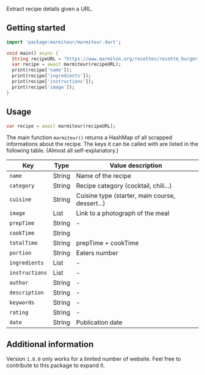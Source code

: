 <!-- 
This README describes the package. If you publish this package to pub.dev,
this README's contents appear on the landing page for your package.

For information about how to write a good package README, see the guide for
[writing package pages](https://dart.dev/guides/libraries/writing-package-pages). 

For general information about developing packages, see the Dart guide for
[creating packages](https://dart.dev/guides/libraries/create-library-packages)
and the Flutter guide for
[developing packages and plugins](https://flutter.dev/developing-packages). 
-->

Extract recipe details given a URL.

## Getting started

```dart
import 'package:marmiteur/marmiteur.dart';

void main() async {
  String recipeURL = "https://www.marmiton.org/recettes/recette_burger-d-avocat_345742.aspx";
  var recipe = await marmiteur(recipeURL);
  print(recipe['name']);
  print(recipe['ingredients']);
  print(recipe['instructions']);
  print(recipe['image']);
}
```

## Usage

```dart
var recipe = await marmiteur(recipeURL);
```

The main function `marmiteur()` returns a HashMap of all scrapped informations about the recipe. The keys it can be called with are listed in the following table. (Almost all self-explanatory.)

| Key           | Type   | Value description                                 |
|---------------|--------|---------------------------------------------------|
| `name`        | String | Name of the recipe                                |
| `category`    | String | Recipe category (cocktail, chili...)              |
| `cuisine`     | String | Cuisine type (starter, main course, dessert...)   |
| `image`       | List   | Link to a photograph of the meal                  |
| `prepTime`    | String | -                                                 |
| `cookTime`    | String |                                                   |
| `totalTime`   | String | prepTime + cookTime                               |
| `portion`     | String | Eaters number                                     |
| `ingredients` | List   | -                                                 |
| `instructions`| List   | -                                                 |
| `author`      | String | -                                                 |
| `description` | String | -                                                 |
| `keywords`    | String | -                                                 |
| `rating`      | String | -                                                 |
| `date`        | String | Publication date                                  |

## Additional information

Version `1.0.0` only works for a limited number of website.
Feel free to contribute to this package to expand it.
